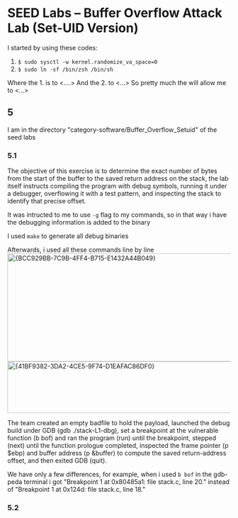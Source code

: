 # SEED Labs – Buffer Overflow Attack Lab (Set-UID Version)

I started by using these codes:
1. `$ sudo sysctl -w kernel.randomize_va_space=0`
2. `$ sudo ln -sf /bin/zsh /bin/sh`

Where the 1. is to <....>
And the 2. to <...>
So pretty much the will allow me to <...>



## 5

I am in the directory "category-software/Buffer_Overflow_Setuid" of the seed labs

### 5.1

The objective of this exercise is to determine the exact number of bytes from the start of the buffer to the saved return address on the stack, the lab itself instructs compiling the program with debug symbols, running it under a debugger, overflowing it with a test pattern, and inspecting the stack to identify that precise offset.

It was intructed to me to use `-g` flag to my commands, so in that way i have the debugging information is added to the binary

I used `make` to generate all debug binaries

Afterwards, i used all these commands line by line 
<img width="658" height="244" alt="{BCC929BB-7C9B-4FF4-B715-E1432A44B049}" src="https://github.com/user-attachments/assets/32754c40-f4cd-4984-ba64-02a4c22e3cc7" />
<img width="583" height="116" alt="{41BF9382-3DA2-4CE5-9F74-D1EAFAC86DF0}" src="https://github.com/user-attachments/assets/2a703d1b-ad38-4e68-81c8-37fc64012835" />

The team created an empty badfile to hold the payload, launched the debug build under GDB (gdb ./stack-L1-dbg), set a breakpoint at the vulnerable function (b bof) and ran the program (run) until the breakpoint, stepped (next) until the function prologue completed, inspected the frame pointer (p $ebp) and buffer address (p &buffer) to compute the saved return-address offset, and then exited GDB (quit).

We have only a few differences, for example, when i used `b bof` in the gdb-peda terminal i got "Breakpoint 1 at 0x80485a1: file stack.c, line 20." instead of "Breakpoint 1 at 0x124d: file stack.c, line 18."

### 5.2


